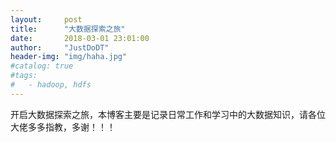 ```yaml
---
layout:     post
title:      "大数据探索之旅"
date:       2018-03-01 23:01:00
author:     "JustDoDT"
header-img: "img/haha.jpg"
#catalog: true
#tags:
#   - hadoop, hdfs
---
```


开启大数据探索之旅，本博客主要是记录日常工作和学习中的大数据知识，请各位大佬多多指教，多谢！！！
